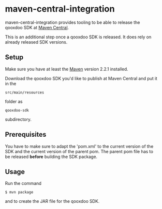 # maven-central-integration

maven-central-integration provides tooling to be able to release the qooxdoo SDK
at [Maven Central](http://search.maven.org/).

This is an additional step once a qooxdoo SDK is released. It does rely on already
released SDK versions.


## Setup

Make sure you have at least the [Maven](http://maven.apache.org) version 2.2.1 
installed.

Download the qooxdoo SDK you'd like to publish at Maven Central and put it in
the 

    src/main/resources

folder as 

    qooxdoo-sdk

subdirectory.


## Prerequisites

You have to make sure to adapt the 'pom.xml' to the current version of the SDK and the current version of the parent pom. The parent pom file has to be released **before** building the SDK package.


## Usage

Run the command

    $ mvn package

and to create the JAR file for the qooxdoo SDK.